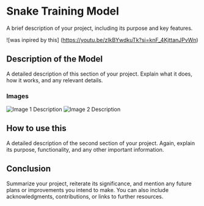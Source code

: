 # Snake Training Model
A brief description of your project, including its purpose and key features.

![was inpired by this] (https://youtu.be/zIkBYwdkuTk?si=knF_4KjttanJPvWn)

## Description of the Model
A detailed description of this section of your project. Explain what it does, how it works, and any relevant details.



### Images
![Image 1 Description](path/to/image1.png)
![Image 2 Description](path/to/image2.png)

## How to use this
A detailed description of the second section of your project. Again, explain its purpose, functionality, and any other important information.

## Conclusion
Summarize your project, reiterate its significance, and mention any future plans or improvements you intend to make. You can also include acknowledgments, contributions, or links to further resources.

